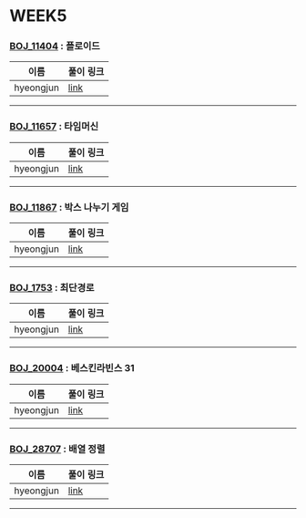 # WEEK5

### [BOJ_11404](https://boj.kr/11404) : 플로이드

|이름|풀이 링크|
|--|--|
|hyeongjun| [link](BOJ11404/hyeongjun.cpp)
---


### [BOJ_11657](https://boj.kr/11657) : 타임머신

|이름|풀이 링크|
|--|--|
|hyeongjun| [link](BOJ11657/hyeongjun.cpp)
---


### [BOJ_11867](https://boj.kr/11867) : 박스 나누기 게임

|이름|풀이 링크|
|--|--|
|hyeongjun| [link](BOJ11867/hyeongjun.cpp)
---


### [BOJ_1753](https://boj.kr/1753) : 최단경로

|이름|풀이 링크|
|--|--|
|hyeongjun| [link](BOJ1753/hyeongjun.cpp)
---


### [BOJ_20004](https://boj.kr/20004) : 베스킨라빈스 31

|이름|풀이 링크|
|--|--|
|hyeongjun| [link](BOJ20004/hyeongjun.cpp)
---


### [BOJ_28707](https://boj.kr/28707) : 배열 정렬

|이름|풀이 링크|
|--|--|
|hyeongjun| [link](BOJ28707/hyeongjun.cpp)
---
